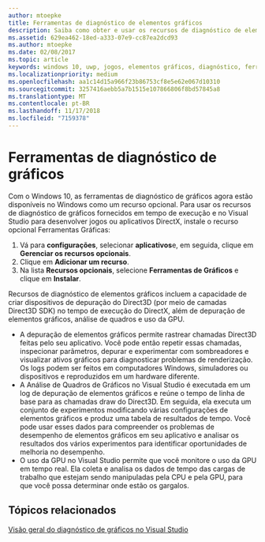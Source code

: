 ```yaml
---
author: mtoepke
title: Ferramentas de diagnóstico de elementos gráficos
description: Saiba como obter e usar os recursos de diagnóstico de elementos gráficos, incluindo depuração de elementos gráficos, análise do quadro de elementos gráficos e uso da GPU no Visual Studio.
ms.assetid: 629ea462-18ed-a333-07e9-cc87ea2dcd93
ms.author: mtoepke
ms.date: 02/08/2017
ms.topic: article
keywords: windows 10, uwp, jogos, elementos gráficos, diagnóstico, ferramentas e directx
ms.localizationpriority: medium
ms.openlocfilehash: aa1c14d15a966f23b86753cf8e5e62e067d10310
ms.sourcegitcommit: 3257416aebb5a7b1515e107866806f8bd57845a8
ms.translationtype: MT
ms.contentlocale: pt-BR
ms.lasthandoff: 11/17/2018
ms.locfileid: "7159378"
---
```

# <a name="graphics-diagnostics-tools"></a>Ferramentas de diagnóstico de gráficos



Com o Windows 10, as ferramentas de diagnóstico de gráficos agora estão disponíveis no Windows como um recurso opcional. Para usar os recursos de diagnóstico de gráficos fornecidos em tempo de execução e no Visual Studio para desenvolver jogos ou aplicativos DirectX, instale o recurso opcional Ferramentas Gráficas:

1.  Vá para **configurações**, selecionar **aplicativos**e, em seguida, clique em **Gerenciar os recursos opcionais**.
2.  Clique em **Adicionar um recurso**.   
3.  Na lista **Recursos opcionais**, selecione **Ferramentas de Gráficos** e clique em **Instalar**.

Recursos de diagnóstico de elementos gráficos incluem a capacidade de criar dispositivos de depuração do Direct3D (por meio de camadas Direct3D SDK) no tempo de execução do DirectX, além de depuração de elementos gráficos, análise de quadros e uso da GPU.

-   A depuração de elementos gráficos permite rastrear chamadas Direct3D feitas pelo seu aplicativo. Você pode então repetir essas chamadas, inspecionar parâmetros, depurar e experimentar com sombreadores e visualizar ativos gráficos para diagnosticar problemas de renderização. Os logs podem ser feitos em computadores Windows, simuladores ou dispositivos e reproduzidos em um hardware diferente.
-   A Análise de Quadros de Gráficos no Visual Studio é executada em um log de depuração de elementos gráficos e reúne o tempo de linha de base para as chamadas draw do Direct3D. Em seguida, ela executa um conjunto de experimentos modificando várias configurações de elementos gráficos e produz uma tabela de resultados de tempo. Você pode usar esses dados para compreender os problemas de desempenho de elementos gráficos em seu aplicativo e analisar os resultados dos vários experimentos para identificar oportunidades de melhoria no desempenho.
-   O uso da GPU no Visual Studio permite que você monitore o uso da GPU em tempo real. Ela coleta e analisa os dados de tempo das cargas de trabalho que estejam sendo manipuladas pela CPU e pela GPU, para que você possa determinar onde estão os gargalos.

## <a name="related-topics"></a>Tópicos relacionados


[Visão geral do diagnóstico de gráficos no Visual Studio](http://go.microsoft.com/fwlink/p/?LinkID=526382)

 

 




